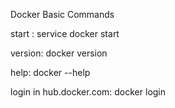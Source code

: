Docker Basic Commands

start : service docker start

version: docker version

help: docker --help

login in hub.docker.com: docker login

